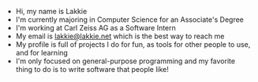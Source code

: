 - Hi, my name is Lakkie
- I'm currently majoring in Computer Science for an Associate's Degree
- I'm working at Carl Zeiss AG as a Software Intern
- My email is lakkie@lakkie.net which is the best way to reach me
- My profile is full of projects I do for fun, as tools for other people to use, and for learning
- I'm only focused on general-purpose programming and my favorite thing to do is to write software that people like!
